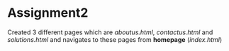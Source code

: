 # Assignment2
 Created 3 different pages which are _aboutus.html_, _contactus.html_ and _solutions.html_ and navigates to these pages from __homepage__ (_index.html_)
